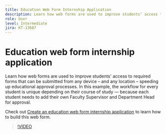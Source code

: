 ```yaml
---
title: Education Web Form Internship Application
description: Learn how web forms are used to improve students' access to required forms
role: User
level: Intermediate
jira: KT-13607
---
```

# Education web form internship application

Learn how web forms are used to improve students' access to required forms that can be submitted from any device – and any location – speeding up educational approval processes. In this example, the workflow for every student is unique depending on their course of study — because each student needs to add their own Faculty Supervisor and Department Head for approval.

Check out [Create an education web form internship application](usecase-edu-intern-create.md) to learn how to build this web form.

>[!VIDEO](https://video.tv.adobe.com/v/3421773?quality=12&learn=on&hidetitle=true)
